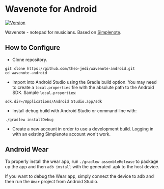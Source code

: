 # Wavenote for Android
[![Version](https://img.shields.io/badge/version-3.5-blue)](https://play.google.com/store/apps/details?id=com.theost.wavenote)

Wavenote - notepad for musicians. Based on [Simplenote](https://simplenote.com).

## How to Configure

* Clone repository.
```shell
git clone https://github.com/theo-jedi/wavenote-android.git
cd wavenote-android
```

* Import into Android Studio using the Gradle build option. You may need to create a `local.properties` file with the absolute path to the Android SDK. Sample `local.properties`:
```
sdk.dir=/Applications/Android Studio.app/sdk
```

* Install debug build with Android Studio or command line with:
```shell
./gradlew installDebug
```

* Create a new account in order to use a development build. Logging in with an existing Simplenote account won't work.

## Android Wear

To properly install the wear app, run `./gradlew assembleRelease` to package up the app and then `adb install` with the generated .apk to the host device.

If you want to debug the Wear app, simply connect the device to adb and then run the `Wear` project from Android Studio.
